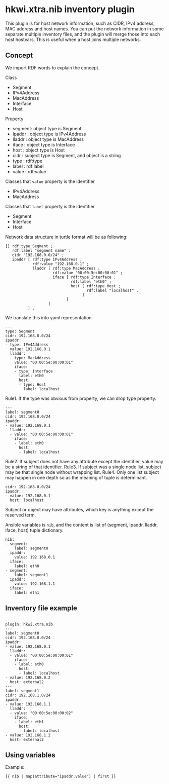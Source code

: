 # hkwi.xtra.nib inventory plugin

This plugin is for host network information, such as CIDR, IPv4 address,
MAC address and host names. You can put the network information in some 
separate multiple inventory files, and the plugin will merge those
into each host hostvars.
This is useful when a host joins multiple networks.

## Concept

We import RDF words to explain the concept.

Class
- Segment
- IPv4Address
- MacAddress
- Interface
- Host

Property
- segment: object type is Segment
- ipaddr : object type is IPv4Address
- lladdr : object type is MacAddress
- iface  : object type is Interface
- host   : object type is Host
- cidr   : subject type is Segment, and object is a string
- type   : rdf:type
- label  : rdf:label
- value  : rdf:value

Classes that `value` property is the identifier
- IPv4Address
- MacAddress

Classes that `label` property is the identifier
- Segment
- Interface
- Host

Network data structure in turtle format will be as following:

```
[] rdf:type Segment ;
   rdf:label "segment name" :
   cidr "192.168.0.0/24" ;
   ipaddr [ rdf:type IPv4Address ;
            rdf:value "192.168.0.1" ;
            lladdr [ rdf:type MacAddress ;
                     rdf:value "00:00:5e:00:00:01" ;
                     iface [ rdf:type Interface ;
                             rdf:label "eth0" ;
                             host [ rdf:type Host ;
                                    rdf:label "localhost" .
                                  ]
                           ]
                   ]
          ] .
```

We translate this into yaml representation.

```
---
type: Segment
cidr: 192.168.0.0/24
ipaddr:
- type: IPv4Address
  value: 192.168.0.1
  lladdr:
  - type: MacAddress
    value: "00:00:5e:00:00:01"
    iface:
    - type: Interface
      label: eth0
      host:
      - type: Host
        label: localhost
```

Rule1. If the type was obvious from property, we can drop type property.

```
---
label: segment0
cidr: 192.168.0.0/24
ipaddr:
- value: 192.168.0.1
  lladdr:
  - value: "00:00:5e:00:00:01"
    iface:
    - label: eth0
      host:
      - label: localhost
```

Rule2. If subject does not have any attribute except the identifier,
value may be a string of that identifier.
Rule3. If subject was a single node list, subject may be that single
node without wrapping list.
Rule4. Only one list subject may happen in one depth so as the
meaning of tuple is determinant.

```
cidr: 192.168.0.0/24
ipaddr:
- value: 192.168.0.1
  host: localhost
```

Subject or object may have attributes, which key is anything except the
reserved term.

Ansible variables is `nib`, and the content is list of
(segment, ipaddr, lladdr, iface, host) tuple dictionary.

```
nib:
- segment:
    label: segment0
  ipaddr:
    value: 192.168.0.1
  iface:
    label: eth0
- segment:
    label: segment1
  ipaddr:
    value: 192.168.1.1
  iface:
    label: eth1
```


## Inventory file example

```
---
plugin: hkwi.xtra.nib
---
label: segment0
cidr: 192.168.0.0/24
ipaddr:
- value: 192.168.0.1
  lladdr:
  - value: "00:00:5e:00:00:01"
    iface:
    - label: eth0
      host:
      - label: localhost
- value: 192.168.0.2
  host: external2
---
label: segment1
cidr: 192.168.1.0/24
ipaddr:
- value: 192.168.1.1
  lladdr:
  - value: "00:00:5e:00:00:02"
    iface:
    - label: eth1
      host:
      - label: localhost
- value: 192.168.1.2
  host: external2
```


## Using variables

Example:

```
{{ nib | map(attribute="ipaddr.value") | first }}
```
